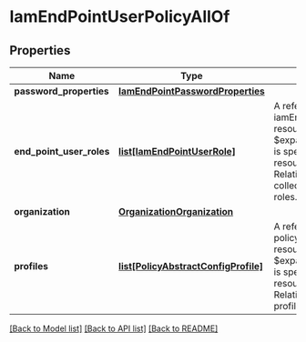 # IamEndPointUserPolicyAllOf

## Properties
Name | Type | Description | Notes
------------ | ------------- | ------------- | -------------
**password_properties** | [**IamEndPointPasswordProperties**](IamEndPointPasswordProperties.md) |  | [optional] 
**end_point_user_roles** | [**list[IamEndPointUserRole]**](IamEndPointUserRole.md) | A reference to a iamEndPointUserRole resource. When the $expand query parameter is specified, the referenced resource is returned inline. Relationship to the collection of Endpoint user roles.  | [optional] 
**organization** | [**OrganizationOrganization**](.md) |  | [optional] 
**profiles** | [**list[PolicyAbstractConfigProfile]**](PolicyAbstractConfigProfile.md) | A reference to a policyAbstractConfigProfile resource. When the $expand query parameter is specified, the referenced resource is returned inline. Relationship to the server profile object.  | [optional] 

[[Back to Model list]](../README.md#documentation-for-models) [[Back to API list]](../README.md#documentation-for-api-endpoints) [[Back to README]](../README.md)


